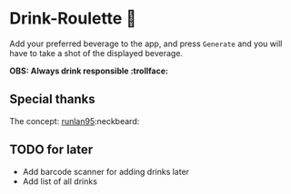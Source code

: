 # Drink-Roulette :beers:
Add your preferred beverage to the app, and press `Generate` and you will have to take a shot of the displayed beverage.

**OBS: Always drink responsible :trollface:**

## Special thanks
The concept: [runlan95](https://github.com/runlan95):neckbeard:

## TODO for later
* Add barcode scanner for adding drinks later
* Add list of all drinks
